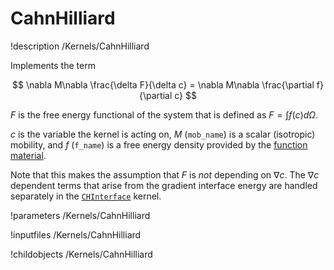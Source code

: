 # CahnHilliard
!description /Kernels/CahnHilliard

Implements the term

$$
\nabla M\nabla \frac{\delta F}{\delta c} = \nabla M\nabla \frac{\partial f}{\partial c}
$$

$F$ is the free energy functional of the system that is defined as $F=\int f(c) d\Omega$.

$c$ is the variable the kernel is acting on, $M$ (`mob_name`) is a scalar (isotropic)
mobility, and $f$ (`f_name`) is a free energy density
provided by the [function material](../../introduction/FunctionMaterials).

Note that this makes the assumption that $F$ is _not_ depending on $\nabla c$. The $\nabla c$ dependent terms
that arise from the gradient interface energy are handled separately in the [`CHInterface`](/CHInterface.md) kernel.

!parameters /Kernels/CahnHilliard

!inputfiles /Kernels/CahnHilliard

!childobjects /Kernels/CahnHilliard
